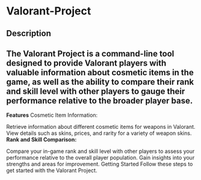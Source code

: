 # Valorant-Project

## **Description**
The Valorant Project is a command-line tool designed to provide Valorant players with valuable information about cosmetic items in the game, as well as the ability to compare their rank and skill level with other players to gauge their performance relative to the broader player base.
---
**Features**
Cosmetic Item Information:

Retrieve information about different cosmetic items for weapons in Valorant.
View details such as skins, prices, and rarity for a variety of weapon skins.
**Rank and Skill Comparison:**

Compare your in-game rank and skill level with other players to assess your performance relative to the overall player population.
Gain insights into your strengths and areas for improvement.
Getting Started
Follow these steps to get started with the Valorant Project.
